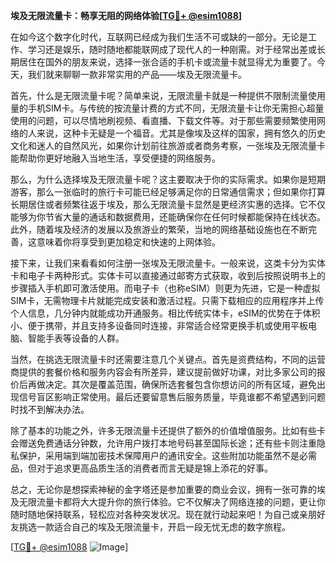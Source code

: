 **埃及无限流量卡：畅享无阻的网络体验[[TG💪+ @esim1088](https://t.me/s/esim1088)]**

在如今这个数字化时代，互联网已经成为我们生活不可或缺的一部分。无论是工作、学习还是娱乐，随时随地都能联网成了现代人的一种刚需。对于经常出差或长期居住在国外的朋友来说，选择一张合适的手机卡或流量卡就显得尤为重要了。今天，我们就来聊聊一款非常实用的产品——埃及无限流量卡。

首先，什么是无限流量卡呢？简单来说，无限流量卡就是一种提供不限制流量使用量的手机SIM卡。与传统的按流量计费的方式不同，无限流量卡让你无需担心超量使用的问题，可以尽情地刷视频、看直播、下载文件等。对于那些需要频繁使用网络的人来说，这种卡无疑是一个福音。尤其是像埃及这样的国家，拥有悠久的历史文化和迷人的自然风光，如果你计划前往旅游或者商务考察，一张埃及无限流量卡能帮助你更好地融入当地生活，享受便捷的网络服务。

那么，为什么选择埃及无限流量卡呢？这主要取决于你的实际需求。如果你是短期游客，那么一张临时的旅行卡可能已经足够满足你的日常通信需求；但如果你打算长期居住或者频繁往返于埃及，那么无限流量卡显然是更经济实惠的选择。它不仅能够为你节省大量的通话和数据费用，还能确保你在任何时候都能保持在线状态。此外，随着埃及经济的发展以及旅游业的繁荣，当地的网络基础设施也在不断完善，这意味着你将享受到更加稳定和快速的上网体验。

接下来，让我们来看看如何注册一张埃及无限流量卡。一般来说，这类卡分为实体卡和电子卡两种形式。实体卡可以直接通过邮寄方式获取，收到后按照说明书上的步骤插入手机即可激活使用。而电子卡（也称eSIM）则更为先进，它是一种虚拟SIM卡，无需物理卡片就能完成安装和激活过程。只需下载相应的应用程序并上传个人信息，几分钟内就能成功开通服务。相比传统实体卡，eSIM的优势在于体积小、便于携带，并且支持多设备同时连接，非常适合经常更换手机或使用平板电脑、智能手表等设备的人群。

当然，在挑选无限流量卡时还需要注意几个关键点。首先是资费结构，不同的运营商提供的套餐价格和服务内容会有所差异，建议提前做好功课，对比多家公司的报价后再做决定。其次是覆盖范围，确保所选套餐包含你想访问的所有区域，避免出现信号盲区影响正常使用。最后还要留意售后服务质量，毕竟谁都不希望遇到问题时找不到解决办法。

除了基本的功能之外，许多无限流量卡还提供了额外的价值增值服务。比如有些卡会赠送免费通话分钟数，允许用户拨打本地号码甚至国际长途；还有些卡则注重隐私保护，采用端到端加密技术保障用户的通讯安全。这些附加功能虽然不是必需品，但对于追求更高品质生活的消费者而言无疑是锦上添花的好事。

总之，无论你是想探索神秘的金字塔还是参加重要的商业会议，拥有一张可靠的埃及无限流量卡都将大大提升你的旅行体验。它不仅解决了网络连接的问题，更让你随时随地保持联系，轻松应对各种突发状况。现在就行动起来吧！为自己或亲朋好友挑选一款适合自己的埃及无限流量卡，开启一段无忧无虑的数字旅程。

[[TG💪+ @esim1088](https://t.me/s/esim1088) ![Image](https://i.postimg.cc/4NQfJmqS/Snipaste-2025-05-13-00-14-12.png)]